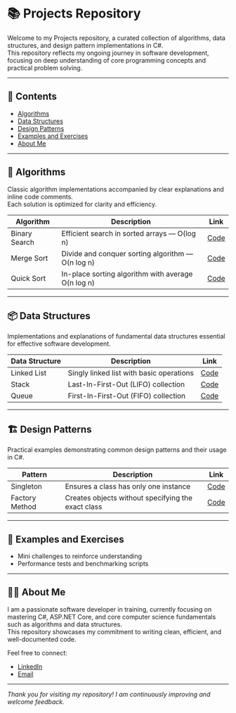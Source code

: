 # 📚 Projects Repository

Welcome to my Projects repository, a curated collection of algorithms, data structures, and design pattern implementations in C#.  
This repository reflects my ongoing journey in software development, focusing on deep understanding of core programming concepts and practical problem solving.

---

## 📂 Contents

- [Algorithms](#-algorithms)  
- [Data Structures](#-data-structures)  
- [Design Patterns](#-design-patterns)  
- [Examples and Exercises](#-examples-and-exercises)  
- [About Me](#-about-me)  

---

## 🧠 Algorithms

Classic algorithm implementations accompanied by clear explanations and inline code comments.  
Each solution is optimized for clarity and efficiency.

| Algorithm       | Description                                      | Link                                               |
|-----------------|------------------------------------------------|----------------------------------------------------|
| Binary Search   | Efficient search in sorted arrays — O(log n)   | [Code](./Algorithms/BinarySearch.cs)               |
| Merge Sort      | Divide and conquer sorting algorithm — O(n log n) | [Code](./Algorithms/MergeSort.cs)                 |
| Quick Sort      | In-place sorting algorithm with average O(n log n) | [Code](./Algorithms/QuickSort.cs)                 |

---

## 📦 Data Structures

Implementations and explanations of fundamental data structures essential for effective software development.

| Data Structure  | Description                                    | Link                                               |
|-----------------|------------------------------------------------|----------------------------------------------------|
| Linked List     | Singly linked list with basic operations       | [Code](./Data_Structures/LinkedList.cs)            |
| Stack           | Last-In-First-Out (LIFO) collection             | [Code](./Data_Structures/Stack.cs)                  |
| Queue           | First-In-First-Out (FIFO) collection             | [Code](./Data_Structures/Queue.cs)                  |

---

## 🏗 Design Patterns

Practical examples demonstrating common design patterns and their usage in C#.

| Pattern         | Description                                    | Link                                               |
|-----------------|------------------------------------------------|----------------------------------------------------|
| Singleton       | Ensures a class has only one instance           | [Code](./DesignPatterns/Singleton.cs)              |
| Factory Method  | Creates objects without specifying the exact class | [Code](./DesignPatterns/FactoryMethod.cs)          |

---

## 🧩 Examples and Exercises

- Mini challenges to reinforce understanding  
- Performance tests and benchmarking scripts

---

## 🙋‍♂️ About Me

I am a passionate software developer in training, currently focusing on mastering C#, ASP.NET Core, and core computer science fundamentals such as algorithms and data structures.  
This repository showcases my commitment to writing clean, efficient, and well-documented code.

Feel free to connect:  
- [LinkedIn](#-https://www.linkedin.com/in/gor-muradxanyan/)  
- [Email](#-gormuradxanyan@gmail.com)  

---

*Thank you for visiting my repository! I am continuously improving and welcome feedback.*
